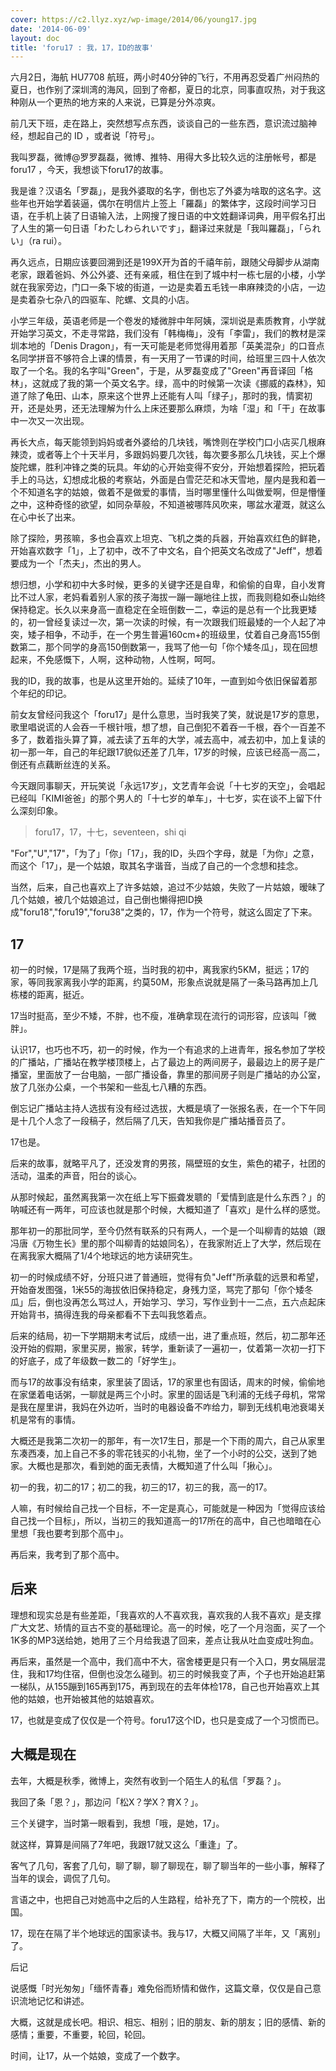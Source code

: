 ```yaml
---
cover: https://c2.llyz.xyz/wp-image/2014/06/young17.jpg
date: '2014-06-09'
layout: doc
title: 'foru17 : 我，17，ID的故事'
---
```


六月2日，海航 HU7708 航班，两小时40分钟的飞行，不用再忍受着广州闷热的夏日，也作别了深圳湾的海风，回到了帝都，夏日的北京，同事直叹热，对于我这种刚从一个更热的地方来的人来说，已算是分外凉爽。

前几天下班，走在路上，突然想写点东西，谈谈自己的一些东西，意识流过脑神经，想起自己的 ID ，或者说「符号」。

我叫罗磊，微博@罗罗磊磊，微博、推特、用得大多比较久远的注册帐号，都是foru17 ，今天，我想谈下foru17的故事。

我是谁？汉语名「罗磊」，是我外婆取的名字，倒也忘了外婆为啥取的这名字。这些年也开始学着装逼，偶尔在明信片上签上「羅磊」的繁体字，这段时间学习日语，在手机上装了日语输入法，上网搜了搜日语的中文姓翻译词典，用平假名打出了人生的第一句日语「わたしわられいです」，翻译过来就是「我叫羅磊」，「られい」（ra rui）。

再久远点，日期应该要回溯到还是199X开为首的千禧年前，跟随父母脚步从湖南老家，跟着爸妈、外公外婆、还有亲戚，租住在到了城中村一栋七层的小楼，小学就在我家旁边，门口一条下坡的街道，一边是卖着五毛钱一串麻辣烫的小店，一边是卖着杂七杂八的四驱车、陀螺、文具的小店。

小学三年级，英语老师是一个卷发的矮微胖中年阿姨，深圳说是素质教育，小学就开始学习英文，不走寻常路，我们没有「韩梅梅」，没有「李雷」，我们的教材是深圳本地的「Denis Dragon」，有一天可能是老师觉得用着那「英美混杂」的口音点名同学拼音不够符合上课的情景，有一天用了一节课的时间，给班里三四十人依次取了一个名。我的名字叫"Green"，于是，从罗磊变成了"Green"再音译回「格林」，这就成了我的第一个英文名字。绿，高中的时候第一次读《挪威的森林》，知道了除了龟田、山本，原来这个世界上还能有人叫「绿子」，那时的我，情窦初开，还是处男，还无法理解为什么上床还要那么麻烦，为啥「湿」和「干」在故事中一次又一次出现。

再长大点，每天能领到妈妈或者外婆给的几块钱，嘴馋则在学校门口小店买几根麻辣烫，或者等上个十天半月，多跟妈妈要几次钱，每次要多那么几块钱，买上个爆旋陀螺，胜利冲锋之类的玩具。年幼的心开始变得不安分，开始想着探险，把玩着手上的马达，幻想成北极的考察站，外面是白雪茫茫和冰天雪地，屋内是我和着一个不知道名字的姑娘，做着不是做爱的事情，当时哪里懂什么叫做爱啊，但是懵懂之中，这种奇怪的欲望，如同杂草般，不知道被哪阵风吹来，哪盆水灌溉，就这么在心中长了出来。

除了探险，男孩嘛，多也会喜欢上坦克、飞机之类的兵器，开始喜欢红色的鲜艳，开始喜欢数字「1」，上了初中，改不了中文名，自个把英文名改成了"Jeff"，想着要成为一个「杰夫」，杰出的男人。

想归想，小学和初中大多时候，更多的关键字还是自卑，和偷偷的自卑，自小发育比不过人家，老妈看着别人家的孩子海拔一蹦一蹦地往上拔，而我则稳如泰山始终保持稳定。长久以来身高一直稳定在全班倒数一二，幸运的是总有一个比我更矮的，初一曾经复读过一次，第一次读的时候，有一次跟我们班最矮的一个人起了冲突，矮子相争，不动手，在一个男生普遍160cm+的班级里，仗着自己身高155倒数第二，那个同学的身高150倒数第一，我骂了他一句「你个矮冬瓜」，现在回想起来，不免感慨下，人啊，这种动物，人性啊，呵呵。

我的ID，我的故事，也是从这里开始的。延续了10年，一直到如今依旧保留着那个年纪的印记。

前女友曾经问我这个「foru17」是什么意思，当时我笑了笑，就说是17岁的意思，歌里唱说谎的人会吞一千根针哦，想了想，自己倒犯不着吞一千根，吞个一百差不多了，数着指头算了算，减去读了五年的大学，减去高中，减去初中，加上复读的初一那一年，自己的年纪跟17貌似还差了几年，17岁的时候，应该已经高一高二，倒还有点藕断丝连的关系。

今天跟同事聊天，开玩笑说「永远17岁」，文艺青年会说「十七岁的天空」，会唱起已经叫「KIMI爸爸」的那个男人的「十七岁的单车」，十七岁，实在谈不上留下什么深刻印象。

> foru17，17，十七，seventeen，shi qi

"For","U","17"，「为了」「你」「17」，我的ID，头四个字母，就是「为你」之意，而这个「17」，是一个姑娘，取其名字谐音，当成了自己的一个念想和挂念。

当然，后来，自己也喜欢上了许多姑娘，追过不少姑娘，失败了一片姑娘，暧昧了几个姑娘，被几个姑娘追过，自己倒也懒得把ID换成"foru18","foru19","foru38"之类的，17，作为一个符号，就这么固定了下来。

## 17

初一的时候，17是隔了我两个班，当时我的初中，离我家约5KM，挺远；17的家，等同我家离我小学的距离，约莫50M，形象点说就是隔了一条马路再加上几栋楼的距离，挺近。

17当时挺高，至少不矮，不胖，也不瘦，准确拿现在流行的词形容，应该叫「微胖」。

认识17，也巧也不巧，初一的时候，作为一个有追求的上进青年，报名参加了学校的广播站，广播站在教学楼顶楼上，占了最边上的两间房子，最最边上的房子是广播室，里面放了一台电脑，一部广播设备，靠里的那间房子则是广播站的办公室，放了几张办公桌，一个书架和一些乱七八糟的东西。

倒忘记广播站主持人选拔有没有经过选拔，大概是填了一张报名表，在一个下午同是十几个人念了一段稿子，然后隔了几天，告知我你是广播站播音员了。

17也是。

后来的故事，就略平凡了，还没发育的男孩，隔壁班的女生，紫色的裙子，社团的活动，温柔的声音，阳台的谈心。

从那时候起，虽然离我第一次在纸上写下振聋发聩的「爱情到底是什么东西？」的呐喊还有一两年，可应该也就是那个时候，大概知道了「喜欢」是什么样的感觉。

那年初一的那批同学，至今仍然有联系的只有两人，一个是一个叫柳青的姑娘（跟冯唐《万物生长》里的那个叫柳青的姑娘同名），在我家附近上了大学，然后现在在离我家大概隔了1/4个地球远的地方读研究生。

初一的时候成绩不好，分班只进了普通班，觉得有负"Jeff"所承载的远景和希望，开始奋发图强，1米55的海拔依旧保持稳定，身残力坚，骂完了那句「你个矮冬瓜」后，倒也没再怎么骂过人，开始学习、学习，写作业到十一二点，五六点起床开始背书，搞得连我的母亲都看不下去叫我悠着点。

后来的结局，初一下学期期末考试后，成绩一出，进了重点班，然后，初二那年还没开始的假期，家里买房，搬家，转学，重新读了一遍初一，仗着第一次初一打下的好底子，成了年级数一数二的「好学生」。

而与17的故事没有结束，家里装了固话，17的家里也有固话，周末的时候，偷偷地在家堡着电话粥，一聊就是两三个小时。家里的固话是飞利浦的无线子母机，常常是我在屋里讲，我妈在外边听，当时的电器设备不咋给力，聊到无线机电池衰竭关机是常有的事情。

大概还是我第二次初一的那年，有一次17生日，那是一个下雨的周六，自己从家里东凑西凑，加上自己不多的零花钱买的小礼物，坐了一个小时的公交，送到了她家。大概也是那次，看到她的面无表情，大概知道了什么叫「揪心」。

初一的我，初二的17；初二的我，初三的17，初三的我，高一的17。

人嘛，有时候给自己找一个目标，不一定是真心，可能就是一种因为「觉得应该给自己找一个目标」，所以，当初三的我知道高一的17所在的高中，自己也暗暗在心里想「我也要考到那个高中」。

再后来，我考到了那个高中。

## 后来

理想和现实总是有些差距，「我喜欢的人不喜欢我，喜欢我的人我不喜欢」是支撑广大文艺、矫情的亘古不变的基础理论。高一的时候，吃了一个月泡面，买了一个1K多的MP3送给她，她用了三个月给我退了回来，差点让我从吐血变成吐狗血。

再后来，虽然是一个高中，我们高中不大，宿舍楼更是只有一个入口，男女隔层混住，我和17均住宿，但倒也没怎么碰到。初三的时候我变了声，个子也开始追赶第一梯队，从155蹦到165再到175，再到现在的去年体检178，自己也开始喜欢上其他的姑娘，也开始被其他的姑娘喜欢。

17，也就是变成了仅仅是一个符号。foru17这个ID，也只是变成了一个习惯而已。

## 大概是现在

去年，大概是秋季，微博上，突然有收到一个陌生人的私信「罗磊？」。

我回了条「恩？」，那边问「松X？学X？育X？」。

三个关键字，当时第一眼看到，我想「哦，是她，17」。

就这样，算算是间隔了7年吧，我跟17就又这么「重逢」了。

客气了几句，客套了几句，聊了聊，聊了聊现在，聊了聊当年的一些小事，解释了当年的误会，调侃了几句。

言语之中，也把自己对她高中之后的人生路程，给补充了下，南方的一个院校，出国。

17，现在在隔了半个地球远的国家读书。我与17，大概又间隔了半年，又「离别」了。

后记

说感慨「时光匆匆」「缅怀青春」难免俗而矫情和做作，这篇文章，仅仅是自己意识流地记忆和讲述。

大概，这就是成长吧。相识、相忘、相别；旧的朋友、新的朋友；旧的感情、新的感情；重要，不重要，轮回，轮回。

时间，让17，从一个姑娘，变成了一个数字。
